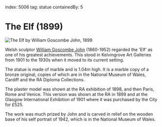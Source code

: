 index: 5006
tag: statue
containedBy: 5

# The Elf (1899)

![The Elf by William Goscombe John, 1899](images/the-elf.jpg)

Welsh sculptor [William Goscombe John][1] (1860-1952) regarded the 'Elf' as
one of his greatest achievements.  This stood in Kelvingrove Art
Galleries from 1901 to the 1930s when it moved to its current setting.

The statue is made of marble and is 1.04m high. It is a marble copy of
a bronze original, copies of which are in the National Museum of
Wales, Cardiff and the RA Diploma Collections.

The plaster model was shown at the RA exhibition of 1898, and then
Paris, Rome and Venice.  This version was shown at the RA in 1899 and
at the Glasgow International Exhibition of 1901 where it was purchased
by the City for £525.

The work was much prized by John and is carved in relief on the
wooden base of his self portrait of 1942, which is in the National
Museum of Wales.


[1]: /wiki/Goscombe_John
